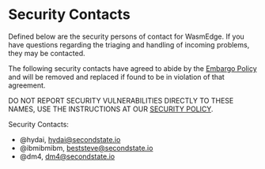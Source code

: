# Security Contacts

Defined below are the security persons of contact for WasmEdge. If you have
questions regarding the triaging and handling of incoming problems, they may be
contacted.

The following security contacts have agreed to abide by the [Embargo Policy](./embargo-policy.md)
and will be removed and replaced if found to be in violation of that agreement.

DO NOT REPORT SECURITY VULNERABILITIES DIRECTLY TO THESE NAMES, USE THE
INSTRUCTIONS AT OUR [SECURITY POLICY](../SECURITY.md).

Security Contacts:

* @hydai, hydai@secondstate.io
* @ibmibmibm, beststeve@secondstate.io
* @dm4, dm4@secondstate.io
